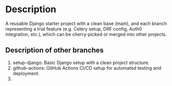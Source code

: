 # Description 
A reusable Django starter project with a clean base (main), and each branch representing a trial feature (e.g. Celery setup, DRF config, Auth0 integration, etc.), which can be cherry-picked or merged into other projects.

## Description of other branches
1. setup-django: Basic Django setup with a clean project structure.
2. github-actions: GitHub Actions CI/CD setup for automated testing and deployment.
3. 